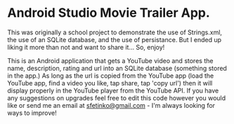 # Android Studio Movie Trailer App.

This was originally a school project to demonstrate the use of Strings.xml, the use of an SQLite database, and the use of persistance. But I ended up liking it more than not and want to share it... So, enjoy!

This is an Android application that gets a YouTube video and stores the name, description, rating and url into an SQLite database (something stored in the app.) As long as the url is copied from the YouTube app (load the YouTube app, find a video you like, tap share, tap 'copy url') then it will display properly in the YouTube player from the YouTube API. If you have any suggestions on upgrades feel free to edit this code however you would like or send me an email at sfetinko@gmail.com - I'm always looking for ways to improve!
